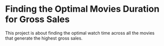 # Finding the Optimal Movies Duration for Gross Sales

This project is about finding the optimal watch time across all the movies that generate the highest gross sales. 
